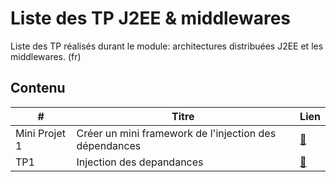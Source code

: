 
# Liste des TP J2EE & middlewares

Liste des TP réalisés durant le module: architectures distribuées J2EE et les middlewares. (fr)


## Contenu

|           #              |                     Titre                     |          Lien        |
|     -----------------    |        ----------------------------------     |       ---------      |
|      Mini Projet 1       |        Créer un mini framework de l'injection des dépendances      | [:link:](https://github.com/ubmagh/ayoub_maghdaoui-JEE/tree/main/MiniProjet1-DI "MiniProjet1-DI") |
|           TP1            |            Injection des depandances          | [:link:](https://github.com/ubmagh/ayoub_maghdaoui-JEE/tree/main/TP1 "Injection des dépendances") |
